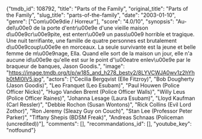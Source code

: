 {"tmdb_id": 108792, "title": "Parts of the Family", "original_title": "Parts of the Family", "slug_title": "parts-of-the-family", "date": "2003-01-10", "genre": ["Com\u00e9die / Horreur"], "score": "4.0/10", "synopsis": "Au-del\u00e0 de la porte d'entr\u00e9e d'une vieille maison d\u00e9cr\u00e9pite, est enterr\u00e9 un pass\u00e9 horrible et tragique. Une nuit terrifiante, une famille de quatre personnes est brutalement d\u00e9coup\u00e9e en morceaux. La seule survivante est la jeune et belle femme de m\u00e9nage, Ella. Quand elle sort de la maison un jour, elle n'a aucune id\u00e9e qu'elle est sur le point d'\u00eatre enlev\u00e9e par le braqueur de banques, Jason Goodis.", "image": "https://image.tmdb.org/t/p/w185_and_h278_bestv2/8LYVCWJA0wv1z2hYhb0tMl0IV5.jpg", "actors": ["Cecilia Bergqvist (Elle Fitzroy)", "Bob Dougherty (Jason Goodis)", "Leo Franquet (Leo Esubam)", "Paul Houwen (Police Officer Nicks)", "Hugo Vanden Bremt (Police Officer Walls)", "Willy Leus (Police Officer Raines)", "Johanna Lesage (Laura Esubam)", "Lloyd Kaufman (Carl Ressler)", "Debbie Rochon (Susan Wontons)", "Rick Collins (Evil Lord Zothor)", "Ron Jeremy (Sleazy Guy on Couch)", "Stan Lee (Professor Peter Parker)", "Tiffany Shepis (BDSM Freak)", "Andreas Schnaas (Policeman (uncredited))"], "comments": [], "recommandations_id": [], "youtube_key": "notfound"}